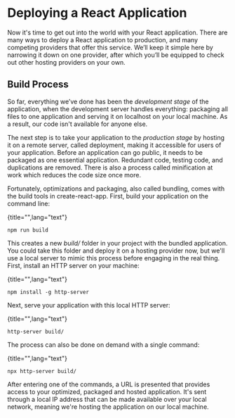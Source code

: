 # Deploying a React Application

Now it's time to get out into the world with your React application. There are many ways to deploy a React application to production, and many competing providers that offer this service. We’ll keep it simple here by narrowing it down on one provider, after which you’ll be equipped to check out other hosting providers on your own.

## Build Process

So far, everything we’ve done has been the *development stage* of the application, when the development server handles everything: packaging all files to one application and serving it on localhost on your local machine. As a result, our code isn't available for anyone else.

The next step is to take your application to the *production stage* by hosting it on a remote server, called deployment, making it accessible for users of your application. Before an application can go public, it needs to be packaged as one essential application. Redundant code, testing code, and duplications are removed. There is also a process called minification at work which reduces the code size once more.

Fortunately, optimizations and packaging, also called bundling, comes with the build tools in create-react-app. First, build your application on the command line:

{title="",lang="text"}
~~~~~~~
npm run build
~~~~~~~

This creates a new *build/* folder in your project with the bundled application. You could take this folder and deploy it on a hosting provider now, but we'll use a local server to mimic this process before engaging in the real thing. First, install an HTTP server on your machine:

{title="",lang="text"}
~~~~~~~
npm install -g http-server
~~~~~~~

Next, serve your application with this local HTTP server:

{title="",lang="text"}
~~~~~~~
http-server build/
~~~~~~~

The process can also be done on demand with a single command:

{title="",lang="text"}
~~~~~~~
npx http-server build/
~~~~~~~

After entering one of the commands, a URL is presented that provides access to your optimized, packaged and hosted application. It's sent through a local IP address that can be made available over your local network, meaning we're hosting the application on our local machine.